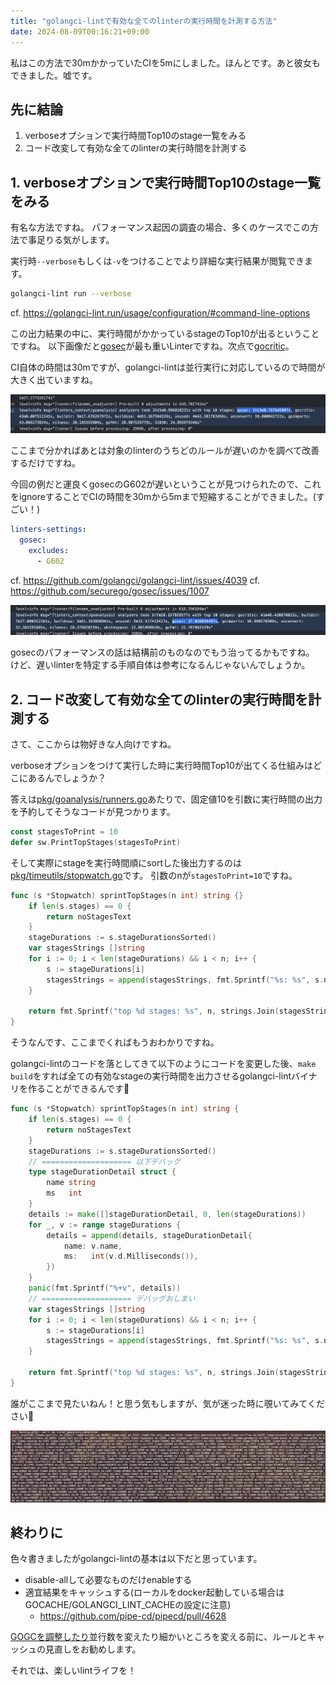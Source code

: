 ```yaml
---
title: "golangci-lintで有効な全てのlinterの実行時間を計測する方法"
date: 2024-08-09T00:16:21+09:00
---
```


私はこの方法で30mかかっていたCIを5mにしました。ほんとです。あと彼女もできました。嘘です。

<!--more-->

## 先に結論

1. verboseオプションで実行時間Top10のstage一覧をみる
2. コード改変して有効な全てのlinterの実行時間を計測する

## 1. verboseオプションで実行時間Top10のstage一覧をみる

有名な方法ですね。 パフォーマンス起因の調査の場合、多くのケースでこの方法で事足りる気がします。

実行時`--verbose`もしくは`-v`をつけることでより詳細な実行結果が閲覧できます。
```sh
golangci-lint run --verbose
```
cf. https://golangci-lint.run/usage/configuration/#command-line-options

この出力結果の中に、実行時間がかかっているstageのTop10が出るということですね。
以下画像だと[gosec](https://github.com/securego/gosec)が最も重いLinterですね。次点で[gocritic](https://github.com/go-critic/go-critic)。

CI自体の時間は30mですが、golangci-lintは並行実行に対応しているので時間が大きく出ていますね。

![before.png](before.png)


ここまで分かればあとは対象のlinterのうちどのルールが遅いのかを調べて改善するだけですね。

今回の例だと運良くgosecのG602が遅いということが見つけられたので、これをignoreすることでCIの時間を30mから5mまで短縮することができました。(すごい！)
```yaml
linters-settings:
  gosec:
    excludes:
      - G602
```
cf. https://github.com/golangci/golangci-lint/issues/4039
cf. https://github.com/securego/gosec/issues/1007

![after.png](after.png)

gosecのパフォーマンスの話は結構前のものなのでもう治ってるかもですね。
けど、遅いlinterを特定する手順自体は参考になるんじゃないんでしょうか。


## 2. コード改変して有効な全てのlinterの実行時間を計測する

さて、ここからは物好きな人向けですね。

verboseオプションをつけて実行した時に実行時間Top10が出てくる仕組みはどこにあるんでしょうか？

答えは[pkg/goanalysis/runners.go](https://github.com/golangci/golangci-lint/blob/a9ea7d32dc8eb641d67d720f9a5415247ab3bc1b/pkg/goanalysis/runners.go#L36)あたりで、固定値10を引数に実行時間の出力を予約してそうなコードが見つかります。
```go
const stagesToPrint = 10
defer sw.PrintTopStages(stagesToPrint)
```

そして実際にstageを実行時間順にsortした後出力するのは[pkg/timeutils/stopwatch.go](https://github.com/golangci/golangci-lint/blob/a9ea7d32dc8eb641d67d720f9a5415247ab3bc1b/pkg/timeutils/stopwatch.go)です。
引数のnが`stagesToPrint=10`ですね。
```go
func (s *Stopwatch) sprintTopStages(n int) string {}
    if len(s.stages) == 0 {
        return noStagesText
    }
    stageDurations := s.stageDurationsSorted()
    var stagesStrings []string
    for i := 0; i < len(stageDurations) && i < n; i++ {
        s := stageDurations[i]
        stagesStrings = append(stagesStrings, fmt.Sprintf("%s: %s", s.name, s.d))
    }

    return fmt.Sprintf("top %d stages: %s", n, strings.Join(stagesStrings, ", "))
}
```

そうなんです、ここまでくればもうおわかりですね。

golangci-lintのコードを落としてきて以下のようにコードを変更した後、`make build`をすれば全ての有効なstageの実行時間を出力させるgolangci-lintバイナリを作ることができるんです👏
```go
func (s *Stopwatch) sprintTopStages(n int) string {
	if len(s.stages) == 0 {
		return noStagesText
	}
	stageDurations := s.stageDurationsSorted()
	// ==================== 以下デバッグ
	type stageDurationDetail struct {
		name string
		ms   int
	}
	details := make([]stageDurationDetail, 0, len(stageDurations))
	for _, v := range stageDurations {
		details = append(details, stageDurationDetail{
			name: v.name,
			ms:   int(v.d.Milliseconds()),
		})
	}
	panic(fmt.Sprintf("%+v", details))
	// ==================== デバッグおしまい
	var stagesStrings []string
	for i := 0; i < len(stageDurations) && i < n; i++ {
		s := stageDurations[i]
		stagesStrings = append(stagesStrings, fmt.Sprintf("%s: %s", s.name, s.d))
	}

	return fmt.Sprintf("top %d stages: %s", n, strings.Join(stagesStrings, ", "))
}
```

誰がここまで見たいねん！と思う気もしますが、気が迷った時に覗いてみてください🙆

![img.png](img.png)


## 終わりに

色々書きましたがgolangci-lintの基本は以下だと思っています。

- disable-allして必要なものだけenableする
- 適宜結果をキャッシュする(ローカルをdocker起動している場合はGOCACHE/GOLANGCI_LINT_CACHEの設定に注意)
  - https://github.com/pipe-cd/pipecd/pull/4628


[GOGCを調整したり](https://golangci-lint.run/product/performance/)並行数を変えたり細かいところを変える前に、ルールとキャッシュの見直しをお勧めします。

それでは、楽しいlintライフを！
